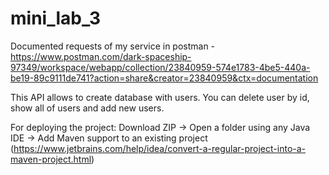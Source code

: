 # mini_lab_3

Documented requests of my service in postmаn - https://www.postman.com/dark-spaceship-97349/workspace/webapp/collection/23840959-574e1783-4be5-440a-be19-89c9111de741?action=share&creator=23840959&ctx=documentation

This API allows to create database with users. You can delete user by id, show all of users and add new users.

For deploying the project: Download ZIP -> Open a folder using any Java IDE -> Add Maven support to an existing project (https://www.jetbrains.com/help/idea/convert-a-regular-project-into-a-maven-project.html)
